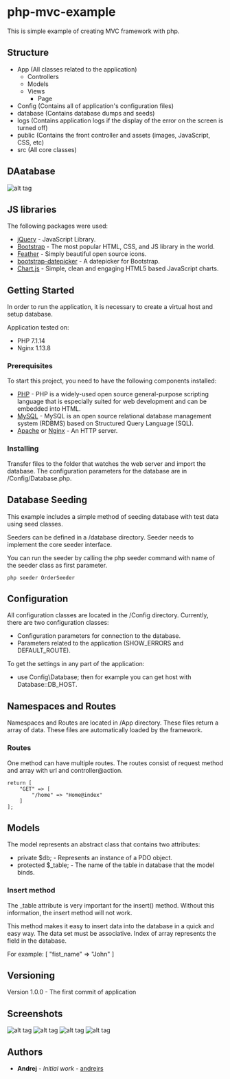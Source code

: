 # php-mvc-example

This is simple example of creating MVC framework with php.

## Structure

 - App (All classes related to the application)
   - Controllers
   - Models
   - Views
     - Page
- Config (Contains all of application's configuration files)
- database (Contains database dumps and seeds)
- logs (Contains application logs if the display of the error on the screen is turned off)
- public (Contains the front controller and assets (images, JavaScript, CSS, etc)
- src (All core classes)

## DAatabase

![alt tag](https://raw.githubusercontent.com/andrejrs/php-mvc-example/master/screenshots/db.png)

## JS libraries

The following packages were used:
* [jQuery](https://jquery.com) - JavaScript Library.
* [Bootstrap](https://getbootstrap.com) - The most popular HTML, CSS, and JS library in the world.
* [Feather](https://feathericons.com) - Simply beautiful open source icons.
* [bootstrap-datepicker](http://bootstrap-datepicker.readthedocs.io/en/latest/) - A datepicker for Bootstrap.
* [Chart.js](http://www.chartjs.org) - Simple, clean and engaging HTML5 based JavaScript charts.

## Getting Started

In order to run the application, it is necessary to create a virtual host and setup database.

Application tested on:
* PHP 7.1.14
* Nginx 1.13.8

### Prerequisites

To start this project, you need to have the following components installed:

* [PHP](http://php.net) - PHP is a widely-used open source general-purpose scripting language that is especially suited for web development and can be embedded into HTML.
* [MySQL](https://www.mysql.com) - MySQL is an open source relational database management system (RDBMS) based on Structured Query Language (SQL).
* [Apache](https://httpd.apache.org) or [Nginx](https://www.nginx.com) - An HTTP server.

### Installing

Transfer files to the folder that watches the web server and import the database.
The configuration parameters for the database are in /Config/Database.php.

## Database Seeding

This example includes a simple method of seeding database with test data using seed classes.

Seeders can be defined in a /database directory. Seeder needs to implement the core seeder interface.

You can run the seeder by calling the php seeder command with name of the seeder class as first parameter.
```
php seeder OrderSeeder
```

## Configuration

All configuration classes are located in the /Config directory. 
Currently, there are two configuration classes:

* Configuration parameters for connection to the database.
* Parameters related to the application (SHOW_ERRORS and DEFAULT_ROUTE).

To get the settings in any part of the application:

* use Config\Database; then for example you can get host with Database::DB_HOST.

## Namespaces and Routes

Namespaces and Routes are located in /App directory. These files return a array of data.
These files are automatically loaded by the framework.

### Routes

One method can have multiple routes. The routes consist of request method and array with url and controller@action. 

```
return [
    "GET" => [
        "/home" => "Home@index"
    ]
];
```


## Models

The model represents an abstract class that contains two attributes:

* private $db; - Represents an instance of a PDO object.
* protected $_table; - The name of the table in database that the model binds.


### Insert method

The _table attribute is very important for the insert() method. Without this information, the insert method will not work.

This method makes it easy to insert data into the database in a quick and easy way. The data set must be associative. 
Index of array represents the field in the database.

For example: [ "fist_name" => "John" ]

## Versioning
Version 1.0.0 - The first commit of application

## Screenshots
![alt tag](https://raw.githubusercontent.com/andrejrs/php-mvc-example/master/screenshots/1.png)
![alt tag](https://raw.githubusercontent.com/andrejrs/php-mvc-example/master/screenshots/2.png)
![alt tag](https://raw.githubusercontent.com/andrejrs/php-mvc-example/master/screenshots/3.png)
![alt tag](https://raw.githubusercontent.com/andrejrs/php-mvc-example/master/screenshots/4.png)

## Authors
* **Andrej** - *Initial work* - [andrejrs](github.com/andrejrs)
